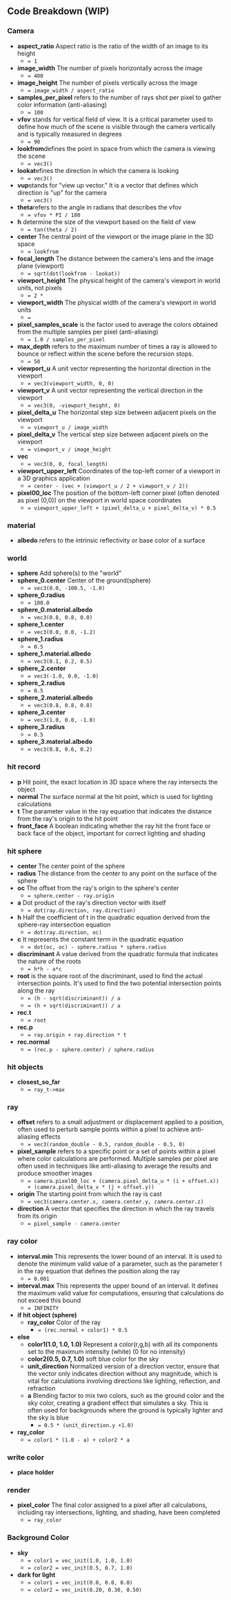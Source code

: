 ## Code Breakdown (WIP)

### Camera
- **aspect_ratio** Aspect ratio is the ratio of the width of an image to its height
  - `= 1`
- **image_width** The number of pixels horizontally across the image
  - `= 400`
- **image_height** The number of pixels vertically across the image
  - `= image_width / aspect_ratio`
- **samples_per_pixel** refers to the number of rays shot per pixel to gather color information (anti-aliasing)
  - `= 100`
- **vfov** stands for vertical field of view. It is a critical parameter used to define how much of the scene is visible through the camera vertically and is typically measured in degrees
  - `= 90`
- **lookfrom**defines the point in space from which the camera is viewing the scene
  - `= vec3()`
- **lookat**efines the direction in which the camera is looking
  - `= vec3()`
- **vup**stands for "view up vector." It is a vector that defines which direction is "up" for the camera
  - `= vec3()`
- **theta**refers to the angle in radians that describes the vfov
  - `= vfov * PI / 180`
- **h** determine the size of the viewport based on the field of view
  - `= tan(theta / 2)`
- **center** The central point of the viewport or the image plane in the 3D space
  - `= lookfrom`
- **focal_length** The distance between the camera's lens and the image plane (viewport)
  - `= sqrt(dot(lookfrom - lookat))`
- **viewport_height** The physical height of the camera's viewport in world units, not pixels
  - `= 2 * `
- **viewport_width** The physical width of the camera's viewport in world units
  - `= `
- **pixel_samples_scale** is the factor used to average the colors obtained from the multiple samples per pixel (anti-aliasing)
  - `= 1.0 / samples_per_pixel`
- **max_depth** refers to the maximum number of times a ray is allowed to bounce or reflect within the scene before the recursion stops.
  - `= 50`
- **viewport_u** A unit vector representing the horizontal direction in the viewport
  - `= vec3(viewport_width, 0, 0)`
- **viewport_v** A unit vector representing the vertical direction in the viewport
  - `= vec3(0, -viewport_height, 0)`
- **pixel_delta_u** The horizontal step size between adjacent pixels on the viewport
  - `= viewport_u / image_width`
- **pixel_delta_v** The vertical step size between adjacent pixels on the viewport
  - `= viewport_v / image_height`
- **vec**
  - `= vec3(0, 0, focal_length)`
- **viewport_upper_left** Coordinates of the top-left corner of a viewport in a 3D graphics application
  - `= center - (vec + (viewport_u / 2 + viewport_v / 2))`
- **pixel00_loc** The position of the bottom-left corner pixel (often denoted as pixel (0,0)) on the viewport in world space coordinates
  - `= viewport_upper_left + (pixel_delta_u + pixel_delta_v) * 0.5`

### material
- **albedo** refers to the intrinsic reflectivity or base color of a surface

### world
- **sphere** Add sphere(s) to the "world"
- **sphere_0.center** Center of the ground(sphere)
  - `= vec3(0.0, -100.5, -1.0)`
- **sphere_0.radius**
   - `= 100.0`
- **sphere_0.material.albedo**
  - `= vec3(0.8, 0.8, 0.0)`
- **sphere_1.center** 
  - `= vec3(0.0, 0.0, -1.2)`
- **sphere_1.radius** 
  - `= 0.5`
- **sphere_1.material.albedo**
  - `= vec3(0.1, 0.2, 0.5)`
- **sphere_2.center** 
  - `= vec3(-1.0, 0.0, -1.0)`
- **sphere_2.radius** 
  - `= 0.5`
- **sphere_2.material.albedo**
  - `= vec3(0.8, 0.8, 0.8)`
- **sphere_3.center** 
  - `= vec3(1.0, 0.0, -1.0)`
- **sphere_3.radius** 
  - `= 0.5`
- **sphere_3.material.albedo**
  - `= vec3(0.8, 0.6, 0.2)`

### hit record
- **p** Hit point, the exact location in 3D space where the ray intersects the object
- **normal** The surface normal at the hit point, which is used for lighting calculations
- **t** The parameter value in the ray equation that indicates the distance from the ray's origin to the hit point
- **front_face** A boolean indicating whether the ray hit the front face or back face of the object, important for correct lighting and shading

### hit sphere
- **center** The center point of the sphere
- **radius** The distance from the center to any point on the surface of the sphere
- **oc** The offset from the ray's origin to the sphere's center
  - `= sphere.center - ray.origin`
- **a** Dot product of the ray's direction vector with itself
  - `= dot(ray.direction, ray.direction)`
- **h** Half the coefficient of t in the quadratic equation derived from the sphere-ray intersection equation
  - `= dot(ray.direction, oc)`
- **c** It represents the constant term in the quadratic equation
  - `= dot(oc, oc) - sphere.radius * sphere.radius` 
- **discriminant** A value derived from the quadratic formula that indicates the nature of the roots
  - `= h*h - a*c`
- **root** is the square root of the discriminant, used to find the actual intersection points. It's used to find the two potential intersection points along the ray
  - `= (h - sqrt(discriminant)) / a`
  - `= (h + sqrt(discriminant)) / a`
- **rec.t**
  - `= root`
- **rec.p**
  - `= ray.origin + ray.direction * t`
- **rec.normal**
  - `= (rec.p - sphere.center) / sphere.radius`

### hit objects
- **closest_so_far**
  - `= ray_t->max`

### ray
- **offset** refers to a small adjustment or displacement applied to a position, often used to perturb sample points within a pixel to achieve anti-aliasing effects
  - `= vec3(random_double - 0.5, random_double - 0.5, 0)`
- **pixel_sample** refers to a specific point or a set of points within a pixel where color calculations are performed. Multiple samples per pixel are often used in techniques like anti-aliasing to average the results and produce smoother images
  - `= camera.pixel00_loc + (camera.pixel_delta_u * (i + offset.x)) + (camera.pixel_delta_v * (j + offset.y))`
- **origin** The starting point from which the ray is cast
  - `= vec3(camera.center.x, camera.center.y, camera.center.z)`
- **direction** A vector that specifies the direction in which the ray travels from its origin
  - `= pixel_sample - camera.center`

### ray color
- **interval.min** This represents the lower bound of an interval. It is used to denote the minimum valid value of a parameter, such as the parameter t in the ray equation that defines the position along the ray
  - `= 0.001`
- **interval.max** This represents the upper bound of an interval. It defines the maximum valid value for computations, ensuring that calculations do not exceed this bound
  - `= INFINITY`
- **if hit object (sphere)**
  - **ray_color** Color of the ray
    - `= (rec.normal + color1) * 0.5`
- **else**
  - **color1(1.0, 1.0, 1.0)** Represent a color(r,g,b) with all its components set to the maximum intensity (white) (0 for no intensity)
  - **color2(0.5, 0.7, 1.0)** soft blue color for the sky
  - **unit_direction** Normalized version of a direction vector, ensure that the vector only indicates direction without any magnitude, which is vital for calculations involving directions like lighting, reflection, and refraction
  - **a** Blending factor to mix two colors, such as the ground color and the sky color, creating a gradient effect that simulates a sky. This is often used for backgrounds where the ground is typically lighter and the sky is blue
    - `= 0.5 * (unit_direction.y +1.0)`
- **ray_color**
    - `= color1 * (1.0 - a) + color2 * a`

### write color
- **place holder**

### render
- **pixel_color** The final color assigned to a pixel after all calculations, including ray intersections, lighting, and shading, have been completed
  - `= ray_color`

### Background Color
- **sky**
    - `= color1 = vec_init(1.0, 1.0, 1.0)`
    - `= color2 = vec_init(0.5, 0.7, 1.0)`
- **dark for light**
    - `= color1 = vec_init(0.0, 0.0, 0.0)`
    - `= color2 = vec_init(0.20, 0.30, 0.50)`
